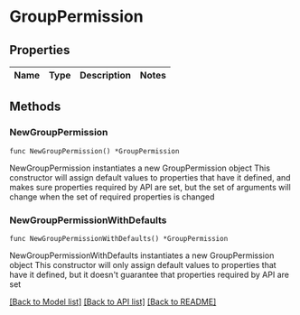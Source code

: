 # GroupPermission

## Properties

Name | Type | Description | Notes
------------ | ------------- | ------------- | -------------

## Methods

### NewGroupPermission

`func NewGroupPermission() *GroupPermission`

NewGroupPermission instantiates a new GroupPermission object
This constructor will assign default values to properties that have it defined,
and makes sure properties required by API are set, but the set of arguments
will change when the set of required properties is changed

### NewGroupPermissionWithDefaults

`func NewGroupPermissionWithDefaults() *GroupPermission`

NewGroupPermissionWithDefaults instantiates a new GroupPermission object
This constructor will only assign default values to properties that have it defined,
but it doesn't guarantee that properties required by API are set


[[Back to Model list]](../README.md#documentation-for-models) [[Back to API list]](../README.md#documentation-for-api-endpoints) [[Back to README]](../README.md)


